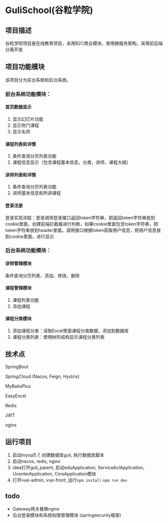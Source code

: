 # GuliSchool(谷粒学院)



## 项目描述

谷粒学院项目是在线教育项目，采用B2C商业模块，使用微服务架构，采用前后端分离开发



## 项目功能模块

该项目分为前台系统和后台系统。



### 前台系统功能模块：



#### 首页数据显示

1. 显示幻灯片功能
2. 显示热门课程
3. 显示名师



#### 课程列表和详情

1. 条件查询分页列表功能
2. 课程信息显示（包含课程基本信息，分类，讲师，课程大纲）



#### 讲师列表和详情

1. 条件查询分页列表功能
2. 讲师基本信息和所讲课程



#### 登录注册

登录实现流程：登录调用登录接口返回token字符串，把返回token字符串放到cookie里面，创建前端拦截器进行判断，如果cookie里面包含token字符串，把token字符串放到header里面。调用接口根据token获取用户信息，把用户信息放到cookie里面，进行显示



### 后台系统功能模块：



#### 讲师管理模块

条件查询分页列表、添加、修改、删除



#### 课程管理模块

1. 课程列表功能
2. 添加课程



#### 课程分类模块

1. 添加课程分类：读取Excel里面课程分类数据，添加到数据库
2. 课程分类列表：使用树形结构显示课程分类列表



## 技术点

SpringBoot

SpringCloud (Nacos, Feign, Hystrix)

MyBatisPlus

EasyExcel

Redis

JWT

nginx



## 运行项目

1. 启动mysql5.7, 创建数据库guli, 执行数据库脚本
2. 启动nacos, redis, nginx
3. idea打开guli_parent, 启动eduApplication, ServiceAclApplication, UcenterApplication, CmsApplication模块
4. 打开vue-admin, vue-front, 运行`npm install` `npm run dev`



## todo

- Gateway网关替换nginx
- 后台登录模块和系统权限管理模块 (springsecurity框架)
